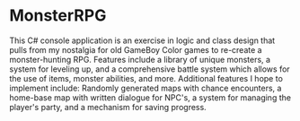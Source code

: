 # MonsterRPG

This C# console application is an exercise in logic and class design that pulls from my nostalgia for old GameBoy Color games to re-create a monster-hunting RPG. Features include a library of unique monsters, a system for leveling up, and a comprehensive battle system which allows for the use of items, monster abilities, and more. Additional features I hope to implement include: Randomly generated maps with chance encounters, a home-base map with written dialogue for NPC's, a system for managing the player's party, and a mechanism for saving progress.

